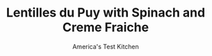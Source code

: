 ---
layout: ../../layouts/MarkdownPostLayout.astro
title: Lentilles du Puy with Spinach and Creme Fraiche
author: America's Test Kitchen
pubDate: 2023-03-15
description: "This deeply satisfying lentil dish is both humble and extravagant."
image_url: https://res.cloudinary.com/hksqkdlah/image/upload/ar_1:1,c_fill,dpr_2.0,f_auto,fl_lossy.progressive.strip_profile,g_faces:auto,q_auto:low,w_344/SFS_LentillesDuPuySpinachCremeFraiche_064_ekxy6m
tags: ["Side Dishes","Beans"]
calories: 340
protein: 6
carbohydrates: 14
fats: 9
fiber: 1
ingredients: ["1 tablespoons, extra-virgin olive oil","½ cup, finely chopped onion","¼ cup finely chopped, carrot","¼ cup finely chopped, celery","½ teaspoon, table salt","2 cups, chicken broth","1 cup, dried lentilles du Puy, picked over and rinsed",", Hot water","2 ounces (2 cups), baby spinach","2 tablespoons, Dijon mustard","¼ cup, creme fraiche"]
serves: 2
time: "1 hour"
instructions: ["Heat oil in large saucepan over medium heat until shimmering. Add onion, carrot, celery, and salt; cook until vegetables are tender, about 5 minutes.","Add broth and lentils and bring to simmer. Reduce heat to medium-low; cover; and cook, stirring occasionally, until lentils are tender but still hold their shape, about 30 minutes. (Add hot water, ¼ cup at a time, if saucepan becomes dry before lentils are cooked through.)","Gently fold in spinach and mustard. Let sit off heat for 5 minutes. Transfer to serving bowl and dollop with creme fraiche. Serve."]
nutrition: ["392 mg Potassium, K","84 mg Phosphorus, P","26 mg Calcium, Ca","16 mg Magnesium, Mg","731 mg Sodium, Na","9 g Total lipid (fat)","4 mg Niacin","6 g Fatty acids, total monounsaturated","1 g Fatty acids, total polyunsaturated","4 mg Vitamin C, total ascorbic acid","7 mg Cholesterol","1 g Fatty acids, total saturated","1 g Fiber, total dietary","27 µg Folate, food","6 g Sugars, total","10 µg Vitamin K (phylloquinone)","282 g Water","14 g Carbohydrate, by difference","27 µg Folate, DFE","6 g Protein","1 mg Vitamin E (alpha-tocopherol)","132 µg Vitamin A, RAE","170 kcal Energy","340 calories"]
notes: "You can substitute other French green lentils for the lentilles du Puy, but do not substitute other types of green lentils or black, brown, or red lentils—the cooking times of the other lentil varieties can vary greatly. By the end of step 2, the lentils should have absorbed most, but not all, of the chicken broth. If the bottom of the saucepan looks dry and the lentils are still somewhat firm, add hot water, ¼ cup at a time, and continue to cook until the lentils are tender. For a vegetarian version, substitute vegetable broth for the chicken broth. If you cant find creme fraiche, sour cream works well."
---
